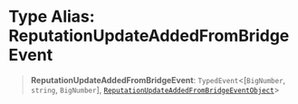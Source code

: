 # Type Alias: ReputationUpdateAddedFromBridgeEvent

> **ReputationUpdateAddedFromBridgeEvent**: `TypedEvent`\<\[`BigNumber`, `string`, `BigNumber`\], [`ReputationUpdateAddedFromBridgeEventObject`](../interfaces/ReputationUpdateAddedFromBridgeEventObject.md)\>
